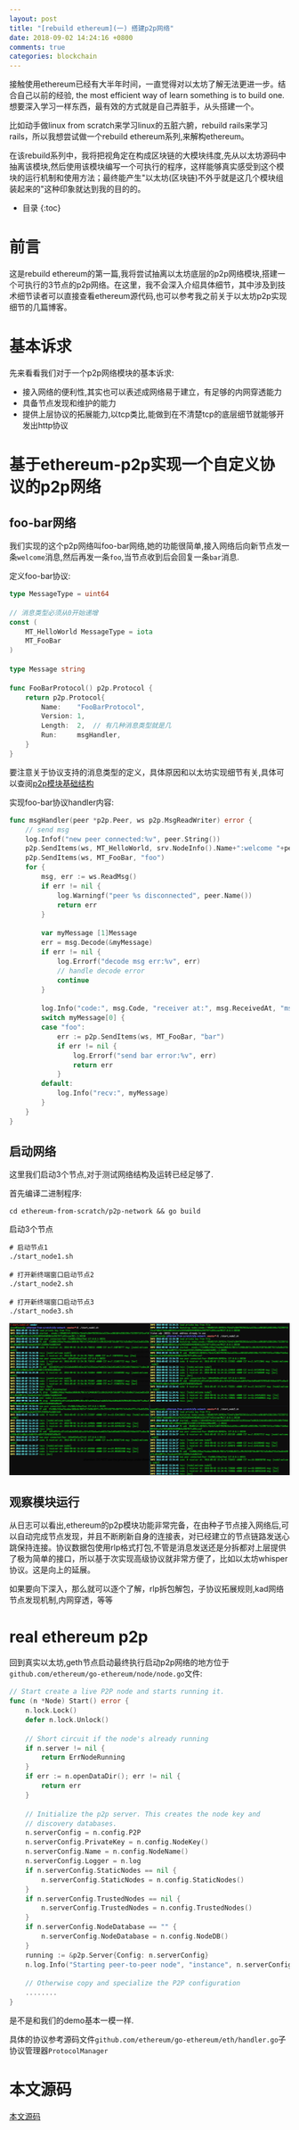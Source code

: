 ```yaml
---
layout: post
title: "[rebuild ethereum](一) 搭建p2p网络"
date: 2018-09-02 14:24:16 +0800
comments: true
categories: blockchain 
---
```


接触使用ethereum已经有大半年时间，一直觉得对以太坊了解无法更进一步。结合自己以前的经验, the most efficient way of learn something is to build one. 想要深入学习一样东西，最有效的方式就是自己弄脏手，从头搭建一个。

比如动手做linux from scratch来学习linux的五脏六腑，rebuild rails来学习rails，所以我想尝试做一个rebuild ethereum系列,来解构ethereum。

在该rebuild系列中，我将把视角定在构成区块链的大模块纬度,先从以太坊源码中抽离该模块,然后使用该模块编写一个可执行的程序，这样能够真实感受到这个模块的运行机制和使用方法；最终能产生"以太坊(区块链)不外乎就是这几个模块组装起来的"这种印象就达到我的目的的。

<!-- more -->


* 目录
{:toc}

# 前言

这是rebuild ethereum的第一篇,我将尝试抽离以太坊底层的p2p网络模块,搭建一个可执行的3节点的p2p网络。在这里，我不会深入介绍具体细节，其中涉及到技术细节读者可以直接查看ethereum源代码,也可以参考我之前关于以太坊p2p实现细节的几篇博客。

# 基本诉求

先来看看我们对于一个p2p网络模块的基本诉求:

* 接入网络的便利性,其实也可以表述成网络易于建立，有足够的内网穿透能力
* 具备节点发现和维护的能力
* 提供上层协议的拓展能力,以tcp类比,能做到在不清楚tcp的底层细节就能够开发出http协议

# 基于ethereum-p2p实现一个自定义协议的p2p网络

## foo-bar网络

我们实现的这个p2p网络叫foo-bar网络,她的功能很简单,接入网络后向新节点发一条`welcome`消息,然后再发一条`foo`,当节点收到后会回复一条`bar`消息.

定义foo-bar协议:

```go
type MessageType = uint64

// 消息类型必须从0开始递增
const (
	MT_HelloWorld MessageType = iota
	MT_FooBar
)

type Message string

func FooBarProtocol() p2p.Protocol {
	return p2p.Protocol{
		Name:    "FooBarProtocol",
		Version: 1,
		Length:  2,  // 有几种消息类型就是几
		Run:     msgHandler,
	}
}
```

要注意关于协议支持的消息类型的定义，具体原因和以太坊实现细节有关,具体可以查阅[p2p模块基础结构](http://qjpcpu.github.io/blog/2018/01/29/shen-ru-ethereumyuan-ma-p2pmo-kuai-ji-chu-jie-gou/)

实现foo-bar协议handler内容:

```go
func msgHandler(peer *p2p.Peer, ws p2p.MsgReadWriter) error {
	// send msg
	log.Infof("new peer connected:%v", peer.String())
	p2p.SendItems(ws, MT_HelloWorld, srv.NodeInfo().Name+":welcome "+peer.Name())
	p2p.SendItems(ws, MT_FooBar, "foo")
	for {
		msg, err := ws.ReadMsg()
		if err != nil {
			log.Warningf("peer %s disconnected", peer.Name())
			return err
		}

		var myMessage [1]Message
		err = msg.Decode(&myMessage)
		if err != nil {
			log.Errorf("decode msg err:%v", err)
			// handle decode error
			continue
		}

		log.Info("code:", msg.Code, "receiver at:", msg.ReceivedAt, "msg:", myMessage)
		switch myMessage[0] {
		case "foo":
			err := p2p.SendItems(ws, MT_FooBar, "bar")
			if err != nil {
				log.Errorf("send bar error:%v", err)
				return err
			}
		default:
			log.Info("recv:", myMessage)
		}
	}
}
```

## 启动网络

这里我们启动3个节点,对于测试网络结构及运转已经足够了.

首先编译二进制程序:

```
cd ethereum-from-scratch/p2p-network && go build
```

启动3个节点

```
# 启动节点1
./start_node1.sh

# 打开新终端窗口启动节点2
./start_node2.sh

# 打开新终端窗口启动节点3
./start_node3.sh
```

![foo-bar](https://raw.githubusercontent.com/qjpcpu/qjpcpu.github.com/master/images/foo-bar.png)

## 观察模块运行

从日志可以看出,ethereum的p2p模块功能非常完备，在由种子节点接入网络后,可以自动完成节点发现，并且不断刷新自身的连接表，对已经建立的节点链路发送心跳保持连接。协议数据包使用rlp格式打包,不管是消息发送还是分拆都对上层提供了极为简单的接口，所以基于次实现高级协议就非常方便了，比如以太坊whisper协议。这是向上的延展。

如果要向下深入，那么就可以逐个了解，rlp拆包解包，子协议拓展规则,kad网络节点发现机制,内网穿透，等等


#  real ethereum p2p

回到真实以太坊,geth节点启动最终执行启动p2p网络的地方位于`github.com/ethereum/go-ethereum/node/node.go`文件:

```go
// Start create a live P2P node and starts running it.
func (n *Node) Start() error {
	n.lock.Lock()
	defer n.lock.Unlock()

	// Short circuit if the node's already running
	if n.server != nil {
		return ErrNodeRunning
	}
	if err := n.openDataDir(); err != nil {
		return err
	}

	// Initialize the p2p server. This creates the node key and
	// discovery databases.
	n.serverConfig = n.config.P2P
	n.serverConfig.PrivateKey = n.config.NodeKey()
	n.serverConfig.Name = n.config.NodeName()
	n.serverConfig.Logger = n.log
	if n.serverConfig.StaticNodes == nil {
		n.serverConfig.StaticNodes = n.config.StaticNodes()
	}
	if n.serverConfig.TrustedNodes == nil {
		n.serverConfig.TrustedNodes = n.config.TrustedNodes()
	}
	if n.serverConfig.NodeDatabase == "" {
		n.serverConfig.NodeDatabase = n.config.NodeDB()
	}
	running := &p2p.Server{Config: n.serverConfig}
	n.log.Info("Starting peer-to-peer node", "instance", n.serverConfig.Name)

	// Otherwise copy and specialize the P2P configuration
    ........
}
```

是不是和我们的demo基本一模一样.

具体的协议参考源码文件`github.com/ethereum/go-ethereum/eth/handler.go`子协议管理器`ProtocolManager`

# 本文源码

[本文源码](https://github.com/qjpcpu/ethereum-from-scratch/tree/master/p2p-network)
